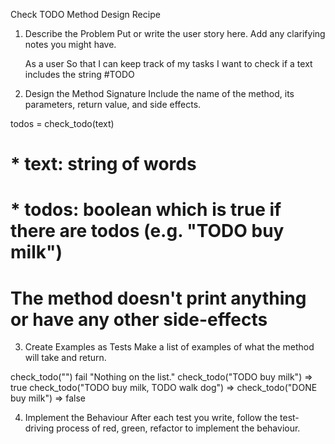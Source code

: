 Check TODO Method Design Recipe

1. Describe the Problem
Put or write the user story here. Add any clarifying notes you might have.

    As a user
    So that I can keep track of my tasks
    I want to check if a text includes the string #TODO

2. Design the Method Signature
Include the name of the method, its parameters, return value, and side effects.

todos = check_todo(text)
# * text: string of words
# * todos: boolean which is true if there are todos (e.g. "TODO buy milk")


# The method doesn't print anything or have any other side-effects

3. Create Examples as Tests
Make a list of examples of what the method will take and return.

check_todo("") fail "Nothing on the list."
check_todo("TODO buy milk") => true
check_todo("TODO buy milk, TODO walk dog") =>
check_todo("DONE buy milk") => false

4. Implement the Behaviour
After each test you write, follow the test-driving process of red, green, refactor to implement the behaviour.